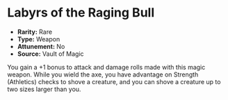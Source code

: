 # Labyrs of the Raging Bull

- **Rarity:** Rare
- **Type:** Weapon
- **Attunement:** No
- **Source:** Vault of Magic

You gain a +1 bonus to attack and damage rolls made with this magic weapon. While you wield the axe, you have advantage on Strength (Athletics) checks to shove a creature, and you can shove a creature up to two sizes larger than you.
